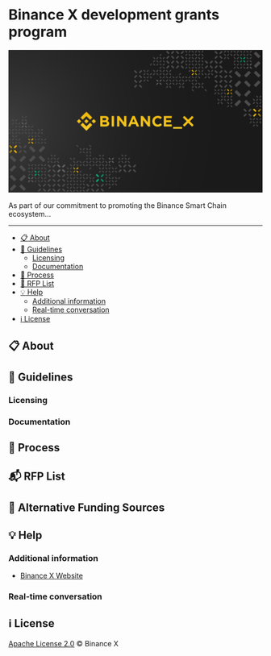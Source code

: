 # Binance X development grants program

<p align="center">
  <img src="./src/logo.png" style="width:1300px";>
</p>

As part of our commitment to promoting the Binance Smart Chain ecosystem... 

---

- [:clipboard: About](#clipboard-about)
- [:bookmark_tabs: Guidelines](#bookmark_tabs-guidelines)
  - [Licensing](#licensing)
  - [Documentation](#documentation)
- [:pencil: Process](#pencil-process)
- [:rocket: RFP List](#mailbox_with_mail-rfp-suggestion)
- [:bulb: Help](#bulb-help)
  - [Additional information](#additional-information)
  - [Real-time conversation](#real-time-conversation)
- [:information_source: License](#information_source-license)

## :clipboard: About 
 

## :bookmark_tabs: Guidelines


### Licensing

### Documentation


## :pencil: Process


## :mailbox_with_mail: RFP List

## :rocket: Alternative Funding Sources


## :bulb: Help

### Additional information

* [Binance X Website](https://binancex.dev)


### Real-time conversation



## :information_source: License
[Apache License 2.0](https://github.com/binancex/Grant-projects/blob/main/LICENSE) © Binance X 